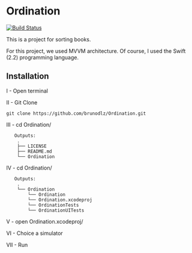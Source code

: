 # Ordination

[![Build Status](https://travis-ci.org/brunodlz/Ordination.svg?branch=master)](https://travis-ci.org/brunodlz/Ordination)

This is a project for sorting books.

For this project, we used MVVM architecture. Of course, I used the Swift (2.2) programming language.

## Installation

I - Open terminal

II - Git Clone
```
git clone https://github.com/brunodlz/Ordination.git
```

III - cd Ordination/
```
   Outputs:
    .
    ├── LICENSE
    ├── README.md
    └── Ordination
```

IV - cd Ordination/
```
   Outputs:
    .
    └── Ordination
        └── Ordination
        └── Ordination.xcodeproj
        └── OrdinationTests
        └── OrdinationUITests
```
V   - open Ordination.xcodeproj/

VI  - Choice a simulator

VII - Run
